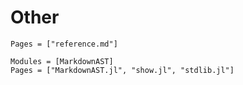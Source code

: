 # Other

```@index
Pages = ["reference.md"]
```

```@autodocs
Modules = [MarkdownAST]
Pages = ["MarkdownAST.jl", "show.jl", "stdlib.jl"]
```
